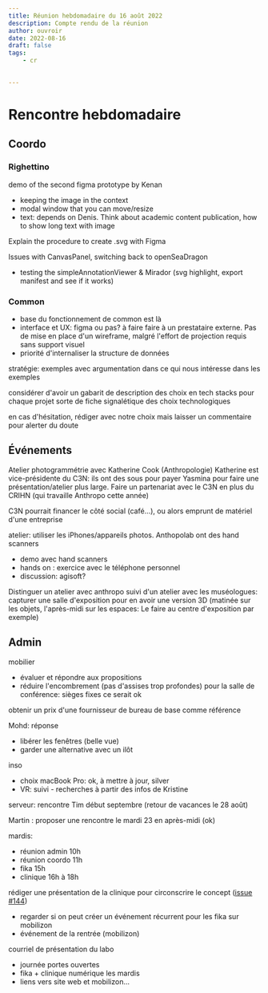 ```yaml
---
title: Réunion hebdomadaire du 16 août 2022
description: Compte rendu de la réunion
author: ouvroir
date: 2022-08-16
draft: false
tags:
    - cr
    

---
```



# Rencontre hebdomadaire

## Coordo

### Righettino

demo of the second figma prototype by Kenan

- keeping the image in the context
- modal window that you can move/resize
- text: depends on Denis. Think about academic content publication, how to show long text with image

Explain the procedure to create .svg with Figma

Issues with CanvasPanel, switching back to openSeaDragon

- testing the simpleAnnotationViewer & Mirador (svg highlight, export manifest and see if it works)

### Common

- base du fonctionnement de common est là
- interface et UX: figma ou pas? à faire faire à un prestataire externe. Pas de mise en place d'un wireframe, malgré l'effort de projection requis sans support visuel
- priorité d'internaliser la structure de données

stratégie: exemples avec argumentation dans ce qui nous intéresse dans les exemples

considérer d'avoir un gabarit de description des choix en tech stacks pour chaque projet
sorte de fiche signalétique des choix technologiques

en cas d'hésitation, rédiger avec notre choix mais laisser un commentaire pour alerter du doute

## Événements

Atelier photogrammétrie avec Katherine Cook (Anthropologie)
Katherine est vice-présidente du C3N: ils ont des sous pour payer Yasmina pour faire une présentation/atelier plus large. Faire un partenariat avec le C3N en plus du CRIHN (qui travaille Anthropo cette année)

C3N pourrait financer le côté social (café...), ou alors emprunt de matériel d'une entreprise

atelier: utiliser les iPhones/appareils photos. Anthopolab ont des hand scanners

- demo avec hand scanners
- hands on : exercice avec le téléphone personnel
- discussion: agisoft?

Distinguer un atelier avec anthropo suivi d'un atelier avec les muséologues: capturer une salle d'exposition pour en avoir une version 3D
(matinée sur les objets, l'après-midi sur les espaces: Le faire au centre d'exposition par exemple)


## Admin

mobilier

- évaluer et répondre aux propositions
- réduire l'encombrement (pas d'assises trop profondes) pour la salle de conférence: sièges fixes ce serait ok

obtenir un prix d'une fournisseur de bureau de base comme référence

Mohd: réponse

- libérer les fenêtres (belle vue)
- garder une alternative avec un ilôt 

inso

- choix macBook Pro: ok, à mettre à jour, silver 
- VR: suivi - recherches à partir des infos de Kristine


serveur: rencontre Tim début septembre (retour de vacances le 28 août)

Martin : proposer une rencontre le mardi 23 en après-midi (ok)

mardis: 

- réunion admin 10h
- réunion coordo 11h
- fika 15h
- clinique 16h à 18h

rédiger une présentation de la clinique pour circonscrire le concept ([issue #144](https://github.com/ouvroir/labouvroir/issues/144))

- regarder si on peut créer un événement récurrent pour les fika sur mobilizon
- événement de la rentrée (mobilizon)

courriel de présentation du labo

- journée portes ouvertes
- fika + clinique numérique les mardis
- liens vers site web et mobilizon...
